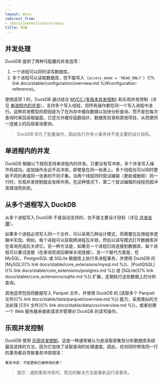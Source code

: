 ```yaml
---
---
layout: docu
redirect_from:
- /docs/connect/concurrency
title: 并发
---
```


## 并发处理

DuckDB 提供了两种可配置的并发选项：

1. 一个进程可以同时读写数据库。
2. 多个进程可以读取数据库，但不能写入（`access_mode = 'READ_ONLY'`）({% link docs/stable/configuration/overview.md %}#configuration-reference)。

使用选项 1 时，DuckDB 通过结合 [MVCC (多版本并发控制)](https://en.wikipedia.org/wiki/Multiversion_concurrency_control) 和乐观并发控制（详见 [单进程内的并发](#concurrency-within-a-single-process)），支持多个写入线程，但所有操作都在同一个写入进程中进行。这种并发模型的原因是为了在内存中缓存数据以加快分析查询，而不是在每次查询时来回读取磁盘。它还允许缓存函数指针、数据库目录和其他项目，从而使同一连接上的后续查询更快。

> DuckDB 优化了批量操作，因此执行许多小事务并不是主要的设计目标。

## 单进程内的并发

DuckDB 根据以下规则支持单进程内的并发。只要没有写冲突，多个并发写入操作将成功。追加操作永远不会冲突，即使是在同一张表上。多个线程也可以同时更新不同的表或同一张表的不同子集。当两个线程同时尝试编辑（更新或删除）同一行时，乐观并发控制就会发挥作用。在这种情况下，第二个尝试编辑的线程将因冲突错误而失败。

## 从多个进程写入 DuckDB

从多个进程写入 DuckDB 不是自动支持的，也不是主要设计目标（详见 [并发处理](#handling-concurrency)）。

如果多个进程必须写入同一个文件，可以采用几种设计模式，但需要在应用程序逻辑中实现。例如，每个进程可以获取跨进程互斥锁，然后以读写模式打开数据库并在查询完成后关闭它。另一种方法是，如果另一个进程已经连接到数据库，每个进程可以重试连接（在查询完成后确保关闭连接）。另一个替代方案是，在 MySQL、PostgreSQL 或 SQLite 数据库上执行多进程事务，并使用 DuckDB 的 [MySQL]({% link docs/stable/core_extensions/mysql.md %})、[PostQSQL]({% link docs/stable/core_extensions/postgres.md %}) 或 [SQLite]({% link docs/stable/core_extensions/sqlite.md %}) 扩展，定期执行这些数据上的分析查询。

其他选项包括将数据写入 Parquet 文件，并使用 DuckDB 的 [读取多个 Parquet 文件]({% link docs/stable/data/parquet/overview.md %}) 能力，采用类似的方法处理 [CSV 文件]({% link docs/stable/data/csv/overview.md %})，或者创建一个 Web 服务器来接收请求并管理对 DuckDB 的读写操作。

## 乐观并发控制

DuckDB 使用 [乐观并发控制](https://en.wikipedia.org/wiki/Optimistic_concurrency_control)，这是一种通常被认为是读取密集型分析数据库系统最佳选择的方法，因为它加快了读取查询的处理速度。因此，任何同时修改同一行的事务都会导致事务冲突错误：

```console
事务冲突：不能更新已被修改的表！
```

> 提示：遇到事务冲突时，常见的解决方法是重新运行该事务。